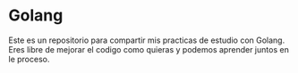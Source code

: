 # Golang
Este es un repositorio para compartir mis practicas de estudio con Golang. Eres libre de mejorar el codigo como quieras y podemos aprender juntos en le proceso.


